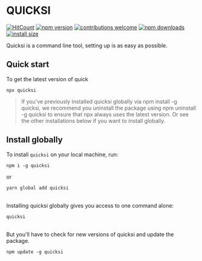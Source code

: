 # QUICKSI

[![HitCount](http://hits.dwyl.com/AnayoOleru/quicksi.svg)](http://hits.dwyl.com/AnayoOleru/quicksi)
[![npm version](https://img.shields.io/npm/v/axios.svg?style=flat-square)](https://www.npmjs.org/package/axios)
[![contributions welcome](https://img.shields.io/badge/contributions-welcome-brightgreen.svg?style=flat)](https://github.com/AnayoOleru/quicksi/issues)
[![npm downloads](https://img.shields.io/npm/dm/axios.svg?style=flat-square)](http://npm-stat.com/charts.html?package=axios)
[![install size](https://packagephobia.now.sh/badge?p=axios)](https://packagephobia.now.sh/result?p=axios)


Quicksi is a command line tool, setting up is as easy as possible.

## Quick start
To get the latest version of quick


```
npx quicksi
```


> If you've previously installed quicksi globally via npm install -g quicksi, we recommend you uninstall the package using npm uninstall -g quicksi to ensure that npx always uses the latest version. Or see the other installations below if you want to install globally.


## Install globally
To install `quicksi` on your local machine, run:

```
npm i -g quicksi
```
or

```
yarn global add quicksi
```

<br/>
Installing quicksi globally gives you access to one command alone:

```
quicksi
```

<br/>
But you'll have to check for new versions of quicksi and update the package.

```
npm update -g quicksi
```
